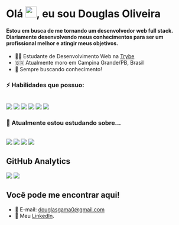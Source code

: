 <h1 align="left">Olá <img src="https://raw.githubusercontent.com/kaueMarques/kaueMarques/master/hi.gif" width="30px">, eu sou Douglas Oliveira</h1>

  #### Estou em busca de me tornando um desenvolvedor web full stack. Diariamente desenvolvendo meus conhecimentos para ser um profissional melhor e atingir meus objetivos.

- 👨‍💻 Estudante de Desenvolvimento Web na [Trybe](https://www.betrybe.com/)
- 🇧🇷 Atualmente moro em Campina Grande/PB, Brasil 
- 🔭 Sempre buscando conhecimento!

### ⚡ Habilidades que possuo:

<br />

<span>
  <img src="https://img.icons8.com/color/48/000000/javascript--v1.png"/>
</span>
<span>
  <img src="https://img.icons8.com/color/48/000000/html-5--v1.png"/>
</span>
<span>
  <img src="https://img.icons8.com/color/48/000000/css3.png"/>
</span>
<span>
  <img src="https://img.icons8.com/ultraviolet/40/000000/react--v1.png"/>
</span>
<span>
  <img src="https://img.icons8.com/color/48/000000/redux.png"/>
</span>
</span>
<span>
  <img src="https://img.icons8.com/material-outlined/48/000000/github.png"/>
</span>

<br />

### 🌱 Atualmente estou estudando sobre...

<br/>


<span>
  <img src="https://img.icons8.com/fluency/48/000000/node-js.png" />
</span>
<span>
  <img src="https://img.icons8.com/external-tal-revivo-color-tal-revivo/48/000000/external-mongodb-a-cross-platform-document-oriented-database-program-logo-color-tal-revivo.png" />
</span>
<span>
  <img src="https://img.icons8.com/color/48/000000/mysql-logo.png" />
</span>
<span>
  <img src="https://img.icons8.com/color/48/000000/typescript.png" />
</span>

## **GitHub Analytics**

<span>

  <img src="https://github-readme-stats.vercel.app/api?username=Doug77&show_icons=true&theme=github_dark&custom_title=Stats ⤵&hide_border=true" />

</span>

<span>

  <img src="https://github-readme-stats.vercel.app/api/top-langs/?username=Doug77&layout=default&theme=github_dark&hide_border=true" />

</span>

<br>

## **Você pode me encontrar aqui!**

* 📧 E-mail: douglasgama0@gmail.com
* 📝 Meu <a href="https://www.linkedin.com/in/douglas-d-oliveira/" target="_blank">LinkedIn</a>.



